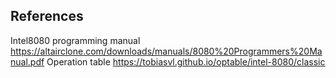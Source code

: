 
## References
Intel8080 programming manual https://altairclone.com/downloads/manuals/8080%20Programmers%20Manual.pdf
Operation table https://tobiasvl.github.io/optable/intel-8080/classic